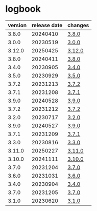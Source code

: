 # logbook	


|version|release date|changes|
|---|---|---|
|3.8.0|20240410|[3.8.0](./3.8.0-20240410.md)|
|3.0.0|20230519|[3.0.0](./3.0.0-20230519.md)|
|3.12.0|20250425|[3.12.0](./3.12.0-20250425.md)|
|3.8.0|20240411|[3.8.0](./3.8.0-20240411.md)|
|3.4.0|20230905|[3.4.0](./3.4.0-20230905.md)|
|3.5.0|20230929|[3.5.0](./3.5.0-20230929.md)|
|3.7.2|20231213|[3.7.2](./3.7.2-20231213.md)|
|3.7.1|20231208|[3.7.1](./3.7.1-20231208.md)|
|3.9.0|20240528|[3.9.0](./3.9.0-20240528.md)|
|3.7.2|20231212|[3.7.2](./3.7.2-20231212.md)|
|3.2.0|20230717|[3.2.0](./3.2.0-20230717.md)|
|3.9.0|20240527|[3.9.0](./3.9.0-20240527.md)|
|3.7.1|20231209|[3.7.1](./3.7.1-20231209.md)|
|3.3.0|20230816|[3.3.0](./3.3.0-20230816.md)|
|3.11.0|20250227|[3.11.0](./3.11.0-20250227.md)|
|3.10.0|20241111|[3.10.0](./3.10.0-20241111.md)|
|3.7.0|20231204|[3.7.0](./3.7.0-20231204.md)|
|3.6.0|20231031|[3.6.0](./3.6.0-20231031.md)|
|3.4.0|20230904|[3.4.0](./3.4.0-20230904.md)|
|3.7.0|20231205|[3.7.0](./3.7.0-20231205.md)|
|3.1.0|20230620|[3.1.0](./3.1.0-20230620.md)|
